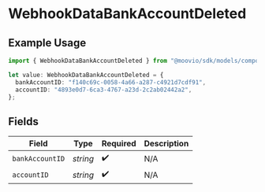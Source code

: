 # WebhookDataBankAccountDeleted

## Example Usage

```typescript
import { WebhookDataBankAccountDeleted } from "@moovio/sdk/models/components";

let value: WebhookDataBankAccountDeleted = {
  bankAccountID: "f140c69c-0058-4a66-a287-c4921d7cdf91",
  accountID: "4893e0d7-6ca3-4767-a23d-2c2ab02442a2",
};
```

## Fields

| Field              | Type               | Required           | Description        |
| ------------------ | ------------------ | ------------------ | ------------------ |
| `bankAccountID`    | *string*           | :heavy_check_mark: | N/A                |
| `accountID`        | *string*           | :heavy_check_mark: | N/A                |